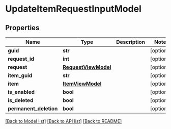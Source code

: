 # UpdateItemRequestInputModel

## Properties
Name | Type | Description | Notes
------------ | ------------- | ------------- | -------------
**guid** | **str** |  | [optional] 
**request_id** | **int** |  | [optional] 
**request** | [**RequestViewModel**](RequestViewModel.md) |  | [optional] 
**item_guid** | **str** |  | [optional] 
**item** | [**ItemViewModel**](ItemViewModel.md) |  | [optional] 
**is_enabled** | **bool** |  | [optional] 
**is_deleted** | **bool** |  | [optional] 
**permanent_deletion** | **bool** |  | [optional] 

[[Back to Model list]](../README.md#documentation-for-models) [[Back to API list]](../README.md#documentation-for-api-endpoints) [[Back to README]](../README.md)

